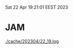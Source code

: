 Sat 22 Apr 19:21:01 EEST 2023
# JAM
<a href='./cache/202304/22_19.log'>./cache/202304/22_19.log</a>

